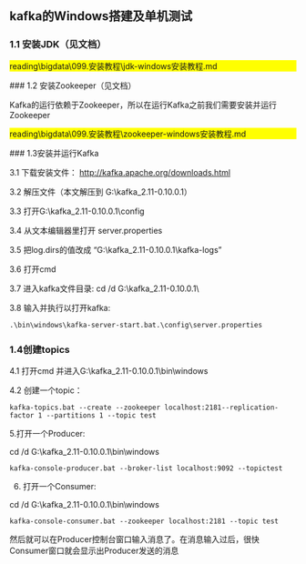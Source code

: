 ## kafka的Windows搭建及单机测试

### 1.1 安装JDK（见文档）

<p style="background-color: yellow;">reading\bigdata\099.安装教程\jdk-windows安装教程.md</p>
### 1.2 安装Zookeeper（见文档）

Kafka的运行依赖于Zookeeper，所以在运行Kafka之前我们需要安装并运行Zookeeper

<p style="background-color: yellow;">reading\bigdata\099.安装教程\zookeeper-windows安装教程.md</p>
### 1.3安装并运行Kafka

3.1 下载安装文件： http://kafka.apache.org/downloads.html

3.2 解压文件（本文解压到 G:\kafka_2.11-0.10.0.1）

3.3 打开G:\kafka_2.11-0.10.0.1\config

3.4 从文本编辑器里打开 server.properties

3.5 把log.dirs的值改成 “G:\kafka_2.11-0.10.0.1\kafka-logs”

3.6 打开cmd

3.7 进入kafka文件目录: cd /d G:\kafka_2.11-0.10.0.1\

3.8 输入并执行以打开kafka:

```
.\bin\windows\kafka-server-start.bat.\config\server.properties
```

### 1.4创建topics

4.1 打开cmd 并进入G:\kafka_2.11-0.10.0.1\bin\windows

4.2 创建一个topic：

```
kafka-topics.bat --create --zookeeper localhost:2181--replication-factor 1 --partitions 1 --topic test 
```

5.打开一个Producer:

cd /d G:\kafka_2.11-0.10.0.1\bin\windows

```
kafka-console-producer.bat --broker-list localhost:9092 --topictest
```

6. 打开一个Consumer:

cd /d G:\kafka_2.11-0.10.0.1\bin\windows

```
kafka-console-consumer.bat --zookeeper localhost:2181 --topic test
```

然后就可以在Producer控制台窗口输入消息了。在消息输入过后，很快Consumer窗口就会显示出Producer发送的消息
